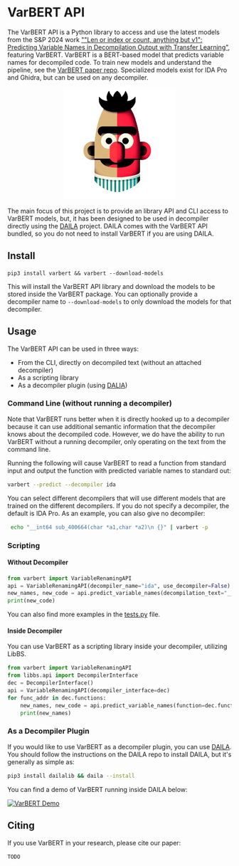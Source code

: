 # VarBERT API
The VarBERT API is a Python library to access and use the latest models from the S&P 2024 work 
[""Len or index or count, anything but v1": Predicting Variable Names in Decompilation Output with Transfer Learning"](), featuring VarBERT. 
VarBERT is a BERT-based model that predicts variable names for decompiled code.
To train new models and understand the pipeline, see the [VarBERT paper repo]().
Specialized models exist for IDA Pro and Ghidra, but can be used on any decompiler. 

<p align="center">
    <img src="./assets/varbert_no_background.png" style="width: 50%;" alt="DAILA context menu"/>
</p>

The main focus of this project is to provide an library API and CLI access to VarBERT models, but, it has 
been designed to be used in decompiler directly using the [DAILA](https://github.com/mahaloz/DAILA) project. 
DAILA comes with the VarBERT API bundled, so you do not need to install VarBERT if you are using DAILA.

## Install 
```
pip3 install varbert && varbert --download-models
```

This will install the VarBERT API library and download the models to be stored inside the VarBERT package.
You can optionally provide a decompiler name to `--download-models` to only download the models for that decompiler.

## Usage
The VarBERT API can be used in three ways:
- From the CLI, directly on decompiled text (without an attached decompiler)
- As a scripting library 
- As a decompiler plugin (using [DALIA](https://github.com/mahaloz/DAILA)) 

### Command Line (without running a decompiler)
Note that VarBERT runs better when it is directly hooked up to a decompiler because it can use additional semantic information that the decompiler knows about the decompiled code.
However, we do have the ability to run VarBERT without a running decompiler, only operating on the text from the command line.

Running the following will cause VarBERT to read a function from standard input and output the function with predicted variable names to standard out:
```bash
varbert --predict --decompiler ida
```

You can select different decompilers that will use different models that are trained on the different decompilers.
If you do not specify a decompiler, the default is IDA Pro.
As an example, you can also give no decompiler:
```bash 
 echo "__int64 sub_400664(char *a1,char *a2)\n {}" | varbert -p
```

### Scripting
#### Without Decompiler
```python
from varbert import VariableRenamingAPI
api = VariableRenamingAPI(decompiler_name="ida", use_decompiler=False)
new_names, new_code = api.predict_variable_names(decompilation_text="__int64 sub_400664(char *a1,char *a2)\n {}", use_decompiler=False)
print(new_code)
```

You can also find more examples in the [tests.py](./tests/tests.py) file.

#### Inside Decompiler
You can use VarBERT as a scripting library inside your decompiler, utilizing LibBS.
```python
from varbert import VariableRenamingAPI
from libbs.api import DecompilerInterface
dec = DecompilerInterface()
api = VariableRenamingAPI(decompiler_interface=dec)
for func_addr in dec.functions:
    new_names, new_code = api.predict_variable_names(function=dec.functions[func_addr])
    print(new_names)
```

### As a Decompiler Plugin
If you would like to use VarBERT as a decompiler plugin, you can use [DAILA](https://github.com/mahaloz/DAILA).
You should follow the instructions on the DAILA repo to install DAILA, but it's generally as simple as:
```bash
pip3 install dailalib && daila --install
```

You can find a demo of VarBERT running inside DAILA below:

[![VarBERT Demo](https://img.youtube.com/vi/nUazQm8sFL8/0.jpg)](https://youtu.be/nUazQm8sFL8 "DAILA v2.1.4: Renaming variables with local VarBERT model")

## Citing 
If you use VarBERT in your research, please cite our paper:
```
TODO
```